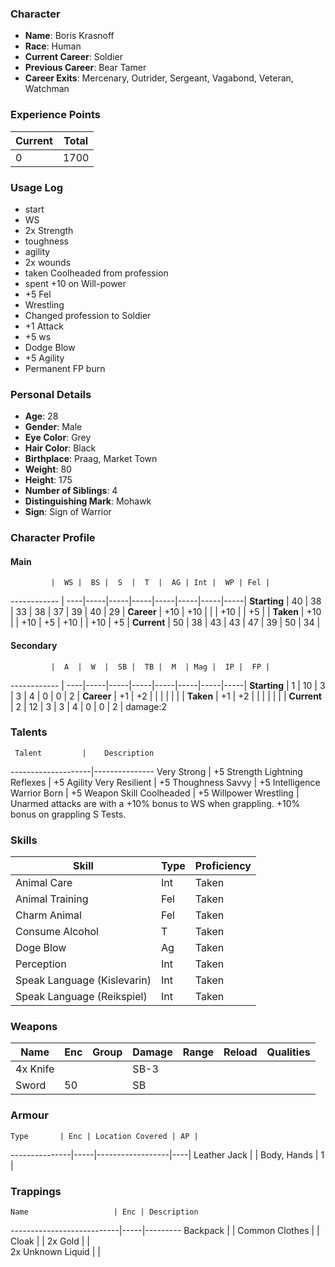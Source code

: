### Character
- **Name**: Boris Krasnoff
- **Race**: Human
- **Current Career**: Soldier
- **Previous Career**: Bear Tamer 
- **Career Exits**: Mercenary, Outrider, Sergeant, Vagabond, Veteran, Watchman

### Experience Points
Current | Total
--------|------
     0  | 1700
    
### Usage Log
- start
- WS
- 2x Strength
- toughness
- agility
- 2x wounds
- taken Coolheaded from profession
- spent +10 on Will-power
- +5 Fel
- Wrestling
- Changed profession to Soldier
- +1 Attack
- +5 ws
- Dodge Blow
- +5 Agility
- Permanent FP burn

### Personal Details
- **Age**: 28
- **Gender**: Male
- **Eye Color**: Grey
- **Hair Color**: Black
- **Birthplace**: Praag, Market Town
- **Weight**: 80
- **Height**: 175
- **Number of Siblings**: 4
- **Distinguishing Mark**: Mohawk
- **Sign**: Sign of Warrior

### Character Profile

#### Main
             |  WS |  BS |  S  |  T  |  AG | Int |  WP | Fel |
------------ | ----|-----|-----|-----|-----|-----|-----|-----|
**Starting** |  40 |  38 |  33 |  38 |  37 |  39 |  40 |  29 |
**Career**   | +10 | +10 |     |     | +10 |     |  +5 |     |
**Taken**    | +10 |     | +10 |  +5 | +10 |     | +10 |  +5 |
**Current**  |  50 |  38 |  43 |  43 |  47 |  39 |  50 |  34 |

#### Secondary
             |  A  |  W  |  SB |  TB |  M  | Mag |  IP |  FP |
------------ | ----|-----|-----|-----|-----|-----|-----|-----|
**Starting** |  1  |  10 |  3  |  3  |  4  |  0  |  0  |  2  |
**Career**   |  +1 |  +2 |     |     |     |     |     |     |
**Taken**    |  +1 |  +2 |     |     |     |     |     |     |
**Current**  |  2  |  12 |  3  |  3  |  4  |  0  |  0  |  2  |
	        damage:2
  
### Talents
     Talent         |    Description
--------------------|---------------
Very Strong         | +5 Strength
Lightning Reflexes  | +5 Agility
Very Resilient      | +5 Thoughness
Savvy               | +5 Intelligence
Warrior Born        | +5 Weapon Skill
Coolheaded          | +5 Willpower
Wrestling           | Unarmed attacks are with a +10% bonus to WS when grappling. +10% bonus on grappling S Tests.

### Skills
Skill                        | Type| Proficiency
-----------------------------|-----|---------
Animal Care                  | Int | Taken
Animal Training              | Fel | Taken
Charm Animal                 | Fel | Taken
Consume Alcohol              |  T  | Taken
Doge Blow                    |  Ag | Taken
Perception                   | Int | Taken
Speak Language (Kislevarin)  | Int | Taken
Speak Language (Reikspiel)   | Int | Taken

### Weapons
   Name  | Enc | Group | Damage | Range | Reload | Qualities
-------- |-----|-------|--------|-------|--------|----------
4x Knife |     |       |  SB-3  |       |        | 
   Sword |  50 |       |   SB   |       |        | 
  
### Armour
    Type       | Enc | Location Covered | AP |
---------------|-----|------------------|----|
Leather Jack   |     | Body, Hands      |  1 |

### Trappings
    Name                   | Enc | Description
---------------------------|-----|---------
Backpack                   |     | 
Common Clothes             |     | 
Cloak                      |     | 
2x Gold                    |     |  
2x Unknown Liquid          |     |  
